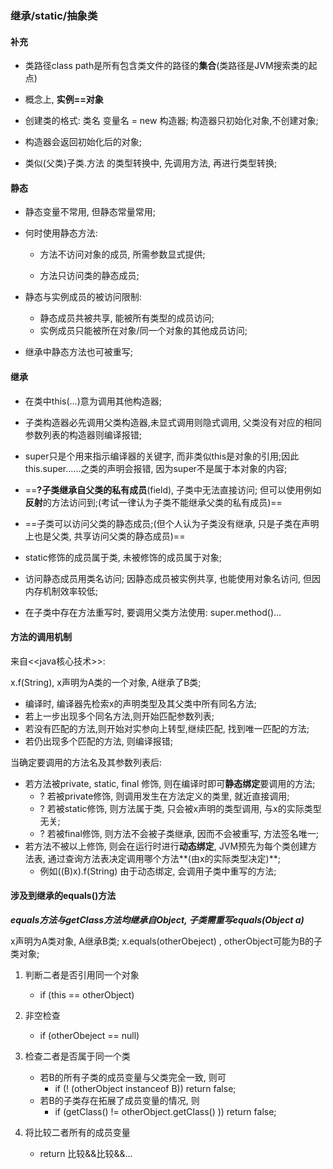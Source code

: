 ### 继承/static/抽象类



#### 补充

* 类路径class path是所有包含类文件的路径的**集合**(类路径是JVM搜索类的起点)



* 概念上, **实例==对象**



* 创建类的格式: 类名 变量名 = new 构造器; 构造器只初始化对象,不创建对象;
* 构造器会返回初始化后的对象;



* 类似(父类)子类.方法 的类型转换中, 先调用方法, 再进行类型转换;



#### 静态

* 静态变量不常用, 但静态常量常用; 

* 何时使用静态方法: 

   * 方法不访问对象的成员, 所需参数显式提供;

   * 方法只访问类的静态成员;



* 静态与实例成员的被访问限制: 

   * 静态成员共被共享, 能被所有类型的成员访问;
   * 实例成员只能被所在对象/同一个对象的其他成员访问;



* 继承中静态方法也可被重写;



#### 继承

* 在类中this(...)意为调用其他构造器;



* 子类构造器必先调用父类构造器,未显式调用则隐式调用, 父类没有对应的相同参数列表的构造器则编译报错;



* super只是个用来指示编译器的关键字, 而非类似this是对象的引用;因此this.super......之类的声明会报错, 因为super不是属于本对象的内容;



* ==**?**子类继承自父类的**私有成员**(field), 子类中无法直接访问; 但可以使用例如**反射**的方法访问到;(考试一律认为子类不能继承父类的私有成员)==



* ==子类可以访问父类的静态成员;(但个人认为子类没有继承, 只是子类在声明上也是父类, 共享访问父类的静态成员)==



* static修饰的成员属于类, 未被修饰的成员属于对象;




* 访问静态成员用类名访问; 因静态成员被实例共享, 也能使用对象名访问, 但因内存机制效率较低;



* 在子类中存在方法重写时, 要调用父类方法使用: super.method()... 



#### 方法的调用机制

来自<<java核心技术>>: 

x.f(String), x声明为A类的一个对象, A继承了B类;

* 编译时, 编译器先检索x的声明类型及其父类中所有同名方法;
* 若上一步出现多个同名方法,则开始匹配参数列表;
* 若没有匹配的方法,则开始对实参向上转型,继续匹配, 找到唯一匹配的方法;
* 若仍出现多个匹配的方法, 则编译报错;

当确定要调用的方法名及其参数列表后: 

* 若方法被private, static, final 修饰, 则在编译时即可**静态绑定**要调用的方法;
  * ? 若被private修饰, 则调用发生在方法定义的类里, 就近直接调用;
  * ? 若被static修饰, 则方法属于类, 只会被x声明的类型调用, 与x的实际类型无关;
  * ? 若被final修饰, 则方法不会被子类继承, 因而不会被重写, 方法签名唯一;
* 若方法不被以上修饰, 则会在运行时进行**动态绑定**, JVM预先为每个类创建方法表, 通过查询方法表决定调用哪个方法**(由x的实际类型决定)**;
  * 例如((B)x).f(String) 由于动态绑定, 会调用子类中重写的方法;



#### 涉及到继承的equals()方法

***equals方法与getClass方法均继承自Object, 子类需重写equals(Object a)***

x声明为A类对象, A继承B类; x.equals(otherObeject) , otherObject可能为B的子类对象;

1. 判断二者是否引用同一个对象
   * if (this == otherObject)
2. 非空检查
   * if (otherObeject == null)
3. 检查二者是否属于同一个类
   * 若B的所有子类的成员变量与父类完全一致, 则可 
     * if (! (otherObject instanceof B))  return false;
   * 若B的子类存在拓展了成员变量的情况, 则
     * if (getClass() != otherObject.getClass() ))  return false;

4. 将比较二者所有的成员变量
   * return  比较&&比较&&...